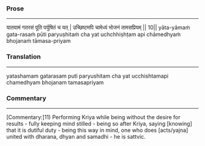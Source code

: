 ### Prose 
 --- 
यातयामं गतरसं पूति पर्युषितं च यत् |
उच्छिष्टमपि चामेध्यं भोजनं तामसप्रियम् || 10||
yāta-yāmaṁ gata-rasaṁ pūti paryuṣhitaṁ cha yat
uchchhiṣhṭam api chāmedhyaṁ bhojanaṁ tāmasa-priyam

### Translation 
 --- 
yatashamam gatarasam puti paryushitam cha yat ucchishtamapi chamedhyam bhojanam tamasapriyam

### Commentary 
 --- 
[Commentary:]11) Performing Kriya while being without the desire for results - fully keeping mind stilled - being so after Kriya, saying [knowing] that it is dutiful duty - being this way in mind, one who does [acts/yajna] united with dharana, dhyan and samadhi - he is sattvic.